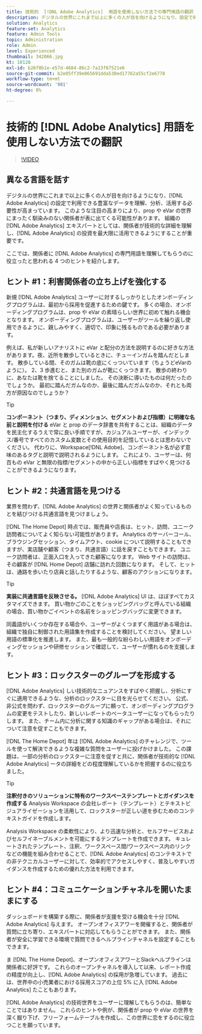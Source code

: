 ```yaml
---
title: 技術的  [!DNL Adobe Analytics]  用語を使用しない方法での専門用語の翻訳
description: デジタルの世界にこれまで以上に多くの人が目を向けるようになり、設定で利用できる豊富なデータを理解、分析、活用する必要性が高ま  [!DNL Adobe Analytics]  ています。 このような注目の高まりにより、prop や eVar の世界にまったく馴染みのない関係者が表に出てくる可能性があります。 組織のエ  [!DNL Adobe Analytics]  キスパートとしては、関係者が技術的な詳細を理解し、投資を最大限に活用できるようにすることが重要  [!DNL Adobe Analytics]  す。
solution: Analytics
feature-set: Analytics
feature: Admin Tools
topic: Administration
role: Admin
level: Experienced
thumbnail: 342066.jpg
kt: 10128
exl-id: b26f8b1e-e57d-4684-86c2-7a13f67521e6
source-git-commit: b2e05ff39e065691dda530ed17762a55cf2e6778
workflow-type: tm+mt
source-wordcount: '981'
ht-degree: 0%

---
```


# 技術的 [!DNL Adobe Analytics] 用語を使用しない方法での翻訳

>[!VIDEO](https://video.tv.adobe.com/v/345330/?quality=12&learn=on&captions=jpn)

## 異なる言語を話す

デジタルの世界にこれまで以上に多くの人が目を向けるようになり、[!DNL Adobe Analytics] の設定で利用できる豊富なデータを理解、分析、活用する必要性が高まっています。 このような注目の高まりにより、prop や eVar の世界にまったく馴染みのない関係者が表に出てくる可能性があります。 組織の [!DNL Adobe Analytics] エキスパートとしては、関係者が技術的な詳細を理解し、[!DNL Adobe Analytics] の投資を最大限に活用できるようにすることが重要です。

ここでは、関係者に [!DNL Adobe Analytics] の専門用語を理解してもらうのに役立ったと思われる 4 つのヒントを紹介します。

## ヒント #1：利害関係者の立ち上げを強化する

新規 [!DNL Adobe Analytics] ユーザーに対するしっかりとしたオンボーディングプログラムは、最初から採用を促進するための鍵です。 多くの場合、オンボーディングプログラムは、prop や eVar の素晴らしい世界に初めて触れる機会となります。 オンボーディングプログラムは、ユーザーがツールを繰り返し使用できるように、親しみやすく、適切で、印象に残るものである必要があります。

例えば、私が新しいアナリストに eVar と配分の方法を説明するのに好きな方法があります。夜、近所を散歩しているときに、チューインガムを踏んだとします。 散歩している間、そのガムは靴の底にくっついています（ちょうどeVarのように）。 2、3 歩進むと、また別のガムが靴にくっつきます。 散歩の終わりに、あなたは靴を捨てることにしました。 その決断に導いたものは何だったのでしょうか。 最初に踏んだガムなのか、最後に踏んだガムなのか、それとも両方が原因なのでしょうか？

>[!TIP]
>
>**コンポーネント（つまり、ディメンション、セグメントおよび指標）に明確な名前と説明を付ける**
>eVar と prop のデータ辞書を共有することは、組織のデータを民主化するうえで常に良い手順ですが、カジュアルユーザーが、インデックス/番号ですべてのカスタム変数とその使用目的を記憶しているとは思わないでください。 代わりに、Workspace[!DNL Adobe]、コンポーネント名が必ず意味のあるタグと説明で説明されるようにします。 これにより、ユーザーは、何百もの eVar と無限の指標/セグメントの中から正しい指標をすばやく見つけることができるようになります。

## ヒント #2：共通言語を見つける

業界を問わず、[!DNL Adobe Analytics] の世界と関係者がよく知っているものとを結びつける共通言語を見つけましょう。

[!DNL The Home Depot] 時点では、販売員や店長は、ヒット、訪問、ユニーク訪問者についてよく知らない可能性があります。 Analytics のサーバーコール、ブラウジングセッション、タイムアウト、cookie について説明することもできますが、実店舗や顧客（つまり、共通言語）に話を戻すこともできます。 ユニーク訪問者は、正面入口を入ってきた顧客になります。 Web サイトの訪問は、その顧客が [!DNL Home Depot] 店舗に訪れた回数になります。 そして、ヒットは、通路を歩いたり店員と話したりするような、顧客のアクションになります。

>[!TIP]
>
>**実装に共通言語を反映させる。**
>[!DNL Adobe Analytics] UI は、ほぼすべてカスタマイズできます。 買い物かごのことをショッピングバッグと呼んでいる組織の場合、買い物かごイベントの名前をショッピングバッグに変更できます。
>
>同義語がいくつか存在する場合や、ユーザーがよくつまずく用語がある場合は、組織で独自に制御された用語集を作成することを検討してください。 望ましい用語の標準化を推進します。 また、最も一般的な紛らわしい用語をオンボーディングセッションや研修セッションで確認して、ユーザーが慣れるのを支援します。

## ヒント #3：ロックスターのグループを形成する

[!DNL Adobe Analytics] しい技術的なニュアンスをすばやく把握し、分析にすぐに適用できるような、分析のロックスターに目を光らせてください。 公式、非公式を問わず、ロックスターのグループに頼って、オンボーディングプログラムの変更をテストしたり、新しいレポートのベータユーザーになってもらったりします。 また、チーム内に分析に関する知識のギャップがある場合は、それについて注意を促すこともできます。

[!DNL The Home Depot] 年は [!DNL Adobe Analytics] のチャレンジで、ツールを使って解決できるような複雑な質問をユーザーに投げかけました。 この課題は、一部の分析のロックスターに注意を促すと共に、関係者が技術的な [!DNL Adobe Analytics] ータの詳細をどの程度理解しているかを把握するのに役立ちました。

>[!TIP]
>
>**注釈付きのソリューションに特有のワークスペーステンプレートとガイダンスを作成する**
>Analysis Workspace の会社レポート（テンプレート）とテキストビジュアライゼーションを活用して、ロックスターが正しい道を歩むためのコンテキストガイドを作成します。
>
>Analysis Workspace の柔軟性により、より迅速な分析と、セルフサービスおよびセルフイネーブルメントを可能にするテンプレートを作成できます。 キュレートされたテンプレート、注釈、ワークスペース間/ワークスペース内のリンクなどの機能を組み合わせることで、[!DNL Adobe Analytics] のコンテキストでの非テクニカルユーザーに対して、効率的でアクセスしやすく、普及しやすいガイダンスを作成するための優れた方法を利用できます。

## ヒント #4：コミュニケーションチャネルを開いたままにする

ダッシュボードを構築する際に、関係者が支援を受ける機会を十分 [!DNL Adobe Analytics] 与えます。 オープンオフィスアワーを開催すると、関係者が質問に立ち寄り、エキスパートに対応してもらうことができます。 また、関係者が安全に学習できる環境で質問できるヘルプラインチャネルを設定することもできます。

ま [!DNL The Home Depot]、オープンオフィスアワーとSlackヘルプラインは関係者に好評です。 これらのオープンチャネルを導入して以来、レポート作成の精度が向上し、[!DNL Adobe Analytics] の採用が急増しています。 過去には、世界中の小売業者における採用スコアの上位 5% に入 [!DNL Adobe Analytics] たこともあります。

[!DNL Adobe Analytics] の技術世界をユーザーに理解してもらうのは、簡単なことではありません。 これらのヒントや例が、関係者が prop や eVar の世界を深く掘り下げ、フリーフォームテーブルを作成し、この世界に恋をするのに役立つことを願っています。
